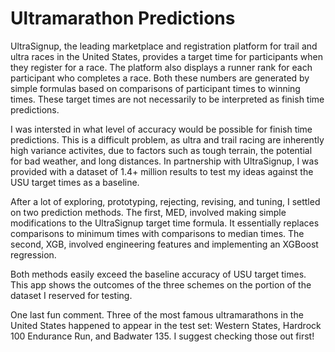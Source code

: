 # Ultramarathon Predictions

UltraSignup, the leading marketplace and registration platform for
trail and ultra races in the United States, provides a target time
for participants when they register for a race. The platform also 
displays a runner rank for each participant who completes a
race. Both these numbers are generated by simple formulas
based on comparisons of participant times to winning times. These 
target times are not necessarily
to be interpreted as finish time predictions.

I was intersted in what level of accuracy would be possible for
finish time predictions. This is a difficult problem, as ultra and trail 
racing are inherently high variance activites, due to factors such as tough 
terrain, the potential for bad weather, and long distances. 
In partnership with UltraSignup, 
I was provided with a dataset of 1.4+ million results to test my ideas
against the USU target times as a baseline.

After a lot of exploring, prototyping, rejecting, revising, 
and tuning, I settled on two prediction methods. 
The first, MED, 
involved making simple modifications to the UltraSignup target time 
formula. It essentially replaces comparisons to minimum times
with comparisons to median times. The second, XGB, involved
engineering features and implementing an XGBoost
regression.

Both methods easily exceed the baseline accuracy of USU target 
times. This app shows the outcomes of the three schemes on
the portion of the dataset I reserved for testing.

One last fun comment. Three of the 
most famous ultramarathons in the United States happened to 
appear in
the test set: Western States, Hardrock 100 Endurance Run, and
Badwater 135. I suggest checking those out first!
